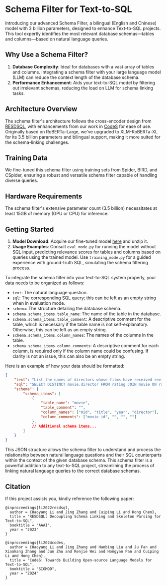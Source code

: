 # Schema Filter for Text-to-SQL

Introducing our advanced Schema Filter, a bilingual (English and Chinese) model with 3 billion parameters, designed to enhance Text-to-SQL projects. This tool expertly identifies the most relevant database schemas—tables and columns—based on natural language queries.

## Why Use a Schema Filter?

1. **Database Complexity**: Ideal for databases with a vast array of tables and columns. Integrating a schema filter with your large language model (LLM) can reduce the context length of the database schema.
2. **Performance Enhancement**: Aids your text-to-SQL model by filtering out irrelevant schemas, reducing the load on LLM for schema linking tasks.

## Architecture Overview

The schema filter's architecture follows the cross-encoder design from [RESDSQL](https://arxiv.org/abs/2302.05965), with enhancements from our work in [CodeS](https://arxiv.org/abs/2402.16347) for ease of use. Originally based on RoBERTa-Large, we've upgraded to XLM-RoBERTa-XL for its 3.5 billion parameters and bilingual support, making it more suited for the schema-linking challenges.

## Training Data

We fine-tuned this schema filter using training sets from Spider, BIRD, and CSpider, ensuring a robust and versatile schema filter capable of handling diverse queries.

## Hardware Requirements

The schema filter's extensive parameter count (3.5 billion) necessitates at least 15GB of memory (GPU or CPU) for inference.

## Getting Started

1. **Model Download**: Acquire our fine-tuned model [here](https://pan.quark.cn/s/105f37342be1) and unzip it.
2. **Usage Examples**: Consult `eval_mode.py` for running the model without SQL input, predicting relevance scores for tables and columns based on queries using the trained model. Use `training_mode.py` for a guided experience with ground-truth SQL, simulating the schema filtering process.

To integrate the schema filter into your text-to-SQL system properly, your data needs to be organized as follows:

- `text`: The natural language question.
- `sql`: The corresponding SQL query; this can be left as an empty string when in evaluation mode.
- `schema`: The structure detailing the database schema.
- `schema.schema_items.table_name`: The name of the table in the database.
- `schema.schema_items.table_comment`: A descriptive comment for the table, which is necessary if the table name is not self-explanatory. Otherwise, this can be left as an empty string.
- `schema.schema_items.column_names`: The names of the columns in the table.
- `schema.schema_items.column_comments`: A descriptive comment for each column, is required only if the column name could be confusing. If clarity is not an issue, this can also be an empty string.

Here is an example of how your data should be formatted:

```json
{
    "text": "List the names of directors whose films have received reviews from Sarah Martinez.",
    "sql": "SELECT DISTINCT movie.director FROM rating JOIN movie ON rating.mid = movie.mid JOIN reviewer ON rating.rid = reviewer.rid WHERE reviewer.name = 'Sarah Martinez'",
    "schema": {
        "schema_items": [
            {
                "table_name": "movie",
                "table_comment": "",
                "column_names": ["mid", "title", "year", "director"],
                "column_comments": ["movie id", "", "", ""]
            },
            // Additional schema items...
        ]
    }
}
```

This JSON structure allows the schema filter to understand and process the relationship between natural language questions and their SQL counterparts within the context of the given database schema.
This schema filter is a powerful addition to any text-to-SQL project, streamlining the process of linking natural language queries to the correct database schemas.

## Citation
If this project assists you, kindly reference the following paper:
```
@inproceedings{li2022resdsql,
  author = {Haoyang Li and Jing Zhang and Cuiping Li and Hong Chen},
  title = "RESDSQL: Decoupling Schema Linking and Skeleton Parsing for Text-to-SQL",
  booktitle = "AAAI",
  year = "2023"
}

@inproceedings{li2024codes,
  author = {Haoyang Li and Jing Zhang and Hanbing Liu and Ju Fan and Xiaokang Zhang and Jun Zhu and Renjie Wei and Hongyan Pan and Cuiping Li and Hong Chen},
  title = "CodeS: Towards Building Open-source Language Models for Text-to-SQL",
  booktitle = "SIGMOD",
  year = "2024"
}
```
